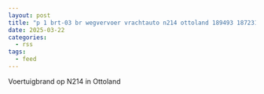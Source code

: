 ```yaml
---
layout: post
title: "p 1 brt-03 br wegvervoer vrachtauto n214 ottoland 189493 187231 188162 188183"
date: 2025-03-22
categories: 
  - rss
tags: 
  - feed
---
```


Voertuigbrand op N214 in Ottoland
